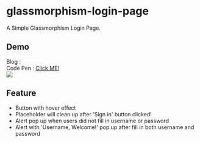 # glassmorphism-login-page
A Simple Glassmorphism Login Page.

## Demo
Blog :   
Code Pen : [Click ME!](https://codepen.io/huiniong/full/mdOKYyG)  
![](https://i.imgur.com/0GnjbUc.gif)

## Feature
* Button with hover effect
* Placeholder will clean up after 'Sign in' button clicked!
* Alert pop up when users did not fill in username or password
* Alert with 'Username, Welcome!' pop up after fill in both username and password 

